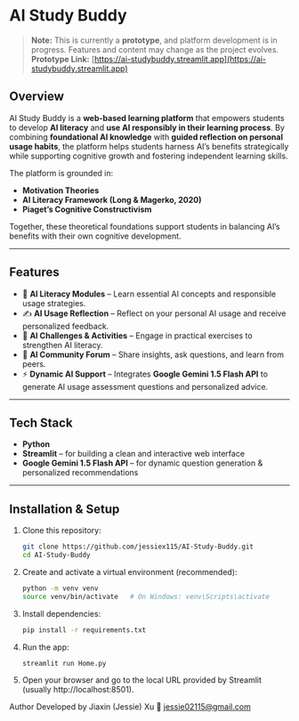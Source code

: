 # AI Study Buddy

> **Note:** This is currently a **prototype**, and platform development is in progress. Features and content may change as the project evolves.  
> **Prototype Link:** [https://ai-studybuddy.streamlit.app](https://ai-studybuddy.streamlit.app)

## Overview  
AI Study Buddy is a **web-based learning platform** that empowers students to develop **AI literacy** and **use AI responsibly in their learning process**. By combining **foundational AI knowledge** with **guided reflection on personal usage habits**, the platform helps students harness AI’s benefits strategically while supporting cognitive growth and fostering independent learning skills.

The platform is grounded in:  
- **Motivation Theories**  
- **AI Literacy Framework (Long & Magerko, 2020)**  
- **Piaget’s Cognitive Constructivism**  

Together, these theoretical foundations support students in balancing AI’s benefits with their own cognitive development.  

---

## Features  
- 📖 **AI Literacy Modules** – Learn essential AI concepts and responsible usage strategies.  
- ✍️ **AI Usage Reflection** – Reflect on your personal AI usage and receive personalized feedback.  
- 🎯 **AI Challenges & Activities** – Engage in practical exercises to strengthen AI literacy.  
- 💬 **AI Community Forum** – Share insights, ask questions, and learn from peers.  
- ⚡ **Dynamic AI Support** – Integrates **Google Gemini 1.5 Flash API** to generate AI usage assessment questions and personalized advice.  

---

## Tech Stack  
- **Python**  
- **Streamlit** – for building a clean and interactive web interface  
- **Google Gemini 1.5 Flash API** – for dynamic question generation & personalized recommendations  

---

## Installation & Setup  

1. Clone this repository:  
   ```bash
   git clone https://github.com/jessiex115/AI-Study-Buddy.git
   cd AI-Study-Buddy
2. Create and activate a virtual environment (recommended):
   ```bash
   python -m venv venv
   source venv/bin/activate   # On Windows: venv\Scripts\activate
3. Install dependencies:
   ```bash
   pip install -r requirements.txt
4. Run the app:
   ```bash
   streamlit run Home.py
5. Open your browser and go to the local URL provided by Streamlit (usually http://localhost:8501).

Author
Developed by Jiaxin (Jessie) Xu
📧 jessie02115@gmail.com
